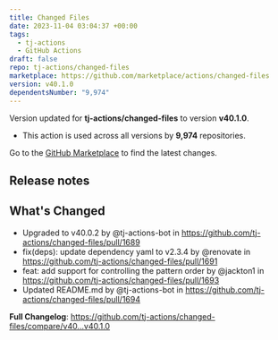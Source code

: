 ```yaml
---
title: Changed Files
date: 2023-11-04 03:04:37 +00:00
tags:
  - tj-actions
  - GitHub Actions
draft: false
repo: tj-actions/changed-files
marketplace: https://github.com/marketplace/actions/changed-files
version: v40.1.0
dependentsNumber: "9,974"
---
```



Version updated for **tj-actions/changed-files** to version **v40.1.0**.
- This action is used across all versions by **9,974** repositories.

Go to the [GitHub Marketplace](https://github.com/marketplace/actions/changed-files) to find the latest changes.

## Release notes

## What's Changed
* Upgraded to v40.0.2 by @tj-actions-bot in https://github.com/tj-actions/changed-files/pull/1689
* fix(deps): update dependency yaml to v2.3.4 by @renovate in https://github.com/tj-actions/changed-files/pull/1691
* feat: add support for controlling the pattern order by @jackton1 in https://github.com/tj-actions/changed-files/pull/1693
* Updated README.md by @tj-actions-bot in https://github.com/tj-actions/changed-files/pull/1694


**Full Changelog**: https://github.com/tj-actions/changed-files/compare/v40...v40.1.0
